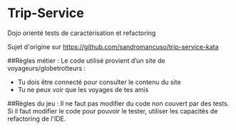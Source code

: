 # Trip-Service
Dojo orienté tests de caractérisation et refactoring

Sujet d'origine sur https://github.com/sandromancuso/trip-service-kata


##Règles métier :
Le code utilisé provient d’un site de voyageurs/globetrotteurs :
-	Tu dois être connecté pour consulter le contenu du site
-	Tu ne peux voir que les voyages de tes amis

##Règles du jeu :
Il ne faut pas modifier du code non couvert par des tests. Si il faut modifier le code pour pouvoir le tester, utiliser les capacités de refactoring de l'IDE. 
